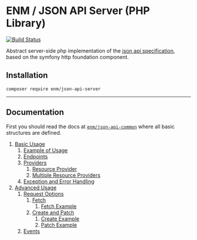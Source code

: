ENM / JSON API Server (PHP Library)
=====================================
[![Build Status](https://travis-ci.org/eosnewmedia/JSON-API-Server.svg?branch=master)](https://travis-ci.org/eosnewmedia/JSON-API-Server)

Abstract server-side php implementation of the [json api specification](http://jsonapi.org/format/), based on the symfony http foundation component.

## Installation

    composer require enm/json-api-server

*****

## Documentation
First you should read the docs at [`enm/json-api-common`](https://eosnewmedia.github.io/JSON-API-Common/) where all basic structures are defined.

1. [Basic Usage](docs/01-basics.md)
    1. [Example of Usage](docs/01-basics.md#example-of-usage)
    1. [Endpoints](docs/01-basics.md#endpoints)
    1. [Providers](docs/01-basics.md#providers)
        1. [Resource Provider](docs/01-basics.md#resource-provider)
        1. [Multiple Resource Providers](docs/01-basics.md#multiple-resource-providers)
    1. [Exception and Error Handling](docs/01-basics.md#exception-and-error-handling)
1. [Advanced Usage](docs/02-advanced.md)
    1. [Request Options](docs/02-advanced.md#request-options)
        1. [Fetch](docs/02-advanced.md#fetch)
            1. [Fetch Example](docs/02-advanced.md#fetch-example)
        1. [Create and Patch](docs/02-advanced.md#create-and-patch)
            1. [Create Example](docs/02-advanced.md#create-example)
            1. [Patch Example](docs/02-advanced.md#patch-example)
    1. [Events](docs/02-advanced.md#events)

